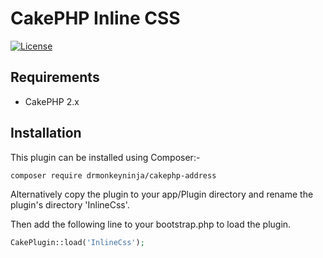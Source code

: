 # CakePHP Inline CSS

[![License](https://poser.pugx.org/drmonkeyninja/cakephp-inline-css/license.png)](https://packagist.org/packages/drmonkeyninja/cakephp-inline-css)

## Requirements

* CakePHP 2.x

## Installation

This plugin can be installed using Composer:-

```
composer require drmonkeyninja/cakephp-address
```

Alternatively copy the plugin to your app/Plugin directory and rename the plugin's directory 'InlineCss'.

Then add the following line to your bootstrap.php to load the plugin.

```php
CakePlugin::load('InlineCss');
```
